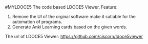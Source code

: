 #MYLDOCE5
The code based LDOCE5 Viewer. 
Feature:
1. Remove the UI of the orginal software make it sutiable for the automation of programs.
2. Generate Anki Learning cards based on the given words.

The url of LDOCE5 Viewer:
https://github.com/ciscorn/ldoce5viewer
